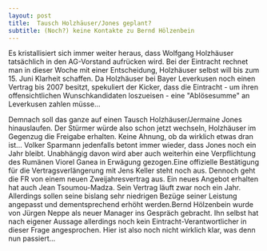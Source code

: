 ```yaml
---
layout: post
title:  Tausch Holzhäuser/Jones geplant?
subtitle: (Noch?) keine Kontakte zu Bernd Hölzenbein
---
```


Es kristallisiert sich immer weiter heraus, dass Wolfgang Holzhäuser tatsächlich in den AG-Vorstand aufrücken wird. Bei der Eintracht rechnet man in dieser Woche mit einer Entscheidung, Holzhäuser selbst will bis zum 15. Juni Klarheit schaffen. Da Holzhäuser bei Bayer Leverkusen noch einen Vertrag bis 2007 besitzt, spekuliert der Kicker, dass die Eintracht - um ihren offensichtlichen Wunschkandidaten loszueisen - eine "Ablösesumme" an Leverkusen zahlen müsse...

Demnach soll das ganze auf einen Tausch Holzhäuser/Jermaine Jones hinauslaufen. Der Stürmer würde also schon jetzt wechseln, Holzhäuser im Gegenzug die Freigabe erhalten. Keine Ahnung, ob da wirklich etwas dran ist... Volker Sparmann jedenfalls betont immer wieder, dass Jones noch ein Jahr bleibt. Unabhängig davon wird aber auch weiterhin eine Verpflichtung des Rumänen Viorel Ganea in Erwägung gezogen.Eine offizielle Bestätigung für die Vertragsverlängerung mit Jens Keller steht noch aus. Dennoch geht die FR von einem neuen Zweijahresvertrag aus. Ein neues Angebot erhalten hat auch Jean Tsoumou-Madza. Sein Vertrag läuft zwar noch ein Jahr. Allerdings sollen seine bislang sehr niedrigen Bezüge seiner Leistung angepasst und dementsprechend erhöht werden.Bernd Hölzenbein wurde von Jürgen Neppe als neuer Manager ins Gespräch gebracht. Ihn selbst hat nach eigener Aussage allerdings noch kein Eintracht-Verantwortlicher in dieser Frage angesprochen. Hier ist also noch nicht wirklich klar, was denn nun passiert...
